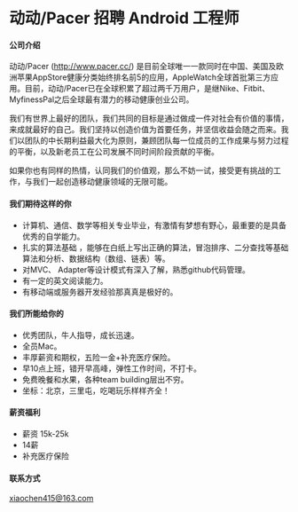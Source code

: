 动动/Pacer 招聘 Android 工程师
==========

#### 公司介绍
动动/Pacer (http://www.pacer.cc/) 是目前全球唯一一款同时在中国、美国及欧洲苹果AppStore健康分类始终排名前5的应用，AppleWatch全球首批第三方应用。目前，动动/Pacer已在全球积累了超过两千万用户，是继Nike、Fitbit、MyfinessPal之后全球最有潜力的移动健康创业公司。

我们有世界上最好的团队，我们共同的目标是通过做成一件对社会有价值的事情，来成就最好的自己。我们坚持以创造价值为首要任务，并坚信收益会随之而来。我们以团队的中长期利益最大化为原则，兼顾团队每一位成员的工作成果与努力过程的平衡，以及新老员工在公司发展不同时间阶段贡献的平衡。

如果你也有同样的热情，认同我们的价值观，那么不妨一试，接受更有挑战的工作，与我们一起创造移动健康领域的无限可能。

#### 我们期待这样的你
- 计算机、通信、数学等相关专业毕业，有激情有梦想有野心，最重要的是具备优秀的自学能力。
- 扎实的算法基础 ，能够在白纸上写出正确的算法，冒泡排序、二分查找等基础算法和分析、数据结构（数组、链表）等。
- 对MVC、 Adapter等设计模式有深入了解，熟悉github代码管理。
- 有一定的英文阅读能力。
- 有移动端或服务器开发经验那真真是极好的。

#### 我们所能给你的
- 优秀团队，牛人指导，成长迅速。
- 全员Mac。
- 丰厚薪资和期权，五险一金+补充医疗保险。
- 早10点上班，错开早高峰，弹性工作时间，不打卡。
- 免费晚餐和水果，各种team building层出不穷。
- 坐标：北京，三里屯，吃喝玩乐样样齐全！

#### 薪资福利
- 薪资 15k-25k
- 14薪
- 补充医疗保险

#### 联系方式
[xiaochen415@163.com](mailto:xiaochen415@163.com)